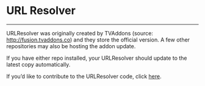 # URL Resolver
***

URLResolver was originally created by TVAddons (source: http://fusion.tvaddons.co) and they store the official version. A few other repositories may also be hosting the addon update.

If you have either repo installed, your URLResolver should update to the latest copy automatically.

If you’d like to contribute to the URLResolver code, click [here](https://github.com/tvaddonsco/script.module.urlresolver).
